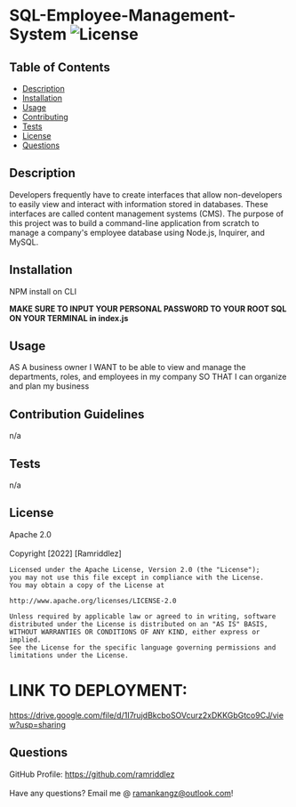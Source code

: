 # SQL-Employee-Management-System ![License](https://img.shields.io/badge/License-Apache%202.0-blue.svg)

## Table of Contents

* [Description](#desc) <br>
* [Installation](#install) <br>
* [Usage](#usage) <br>
* [Contributing](#contributing) <br>
* [Tests](#tests) <br>
* [License](#license) <br>
* [Questions](#questions) <br>


## Description
Developers frequently have to create interfaces that allow non-developers to easily view and interact with information stored in databases. These interfaces are called content management systems (CMS). The purpose of this project was to build a command-line application from scratch to manage a company's employee database using Node.js, Inquirer, and MySQL.
<br>

## Installation
NPM install on CLI

<strong>MAKE SURE TO INPUT YOUR PERSONAL PASSWORD TO YOUR ROOT SQL ON YOUR TERMINAL in index.js</strong>

## Usage
AS A business owner
I WANT to be able to view and manage the departments, roles, and employees in my company
SO THAT I can organize and plan my business

## Contribution Guidelines
n/a


## Tests
n/a


## License
Apache 2.0 <br><br>
Copyright [2022] [Ramriddlez]

    Licensed under the Apache License, Version 2.0 (the "License");
    you may not use this file except in compliance with the License.
    You may obtain a copy of the License at
 
    http://www.apache.org/licenses/LICENSE-2.0
 
    Unless required by applicable law or agreed to in writing, software
    distributed under the License is distributed on an "AS IS" BASIS,
    WITHOUT WARRANTIES OR CONDITIONS OF ANY KIND, either express or implied.
    See the License for the specific language governing permissions and
    limitations under the License.

# LINK TO DEPLOYMENT:
https://drive.google.com/file/d/1I7rujdBkcboSOVcurz2xDKKGbGtco9CJ/view?usp=sharing

## Questions

GitHub Profile: https://github.com/ramriddlez <br><br>
Have any questions? Email me @ ramankangz@outlook.com!
